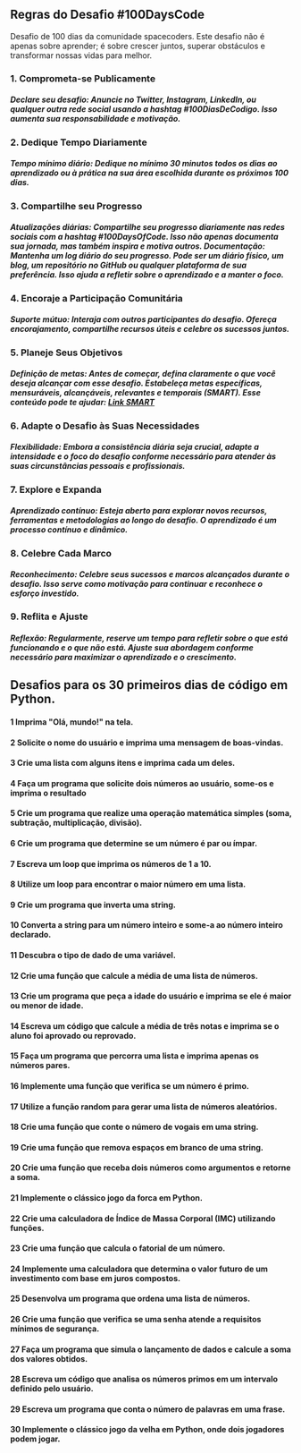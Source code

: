 ## Regras do Desafio #100DaysCode

Desafio de 100 dias da comunidade spacecoders. Este desafio não é apenas sobre aprender; é sobre crescer juntos, superar obstáculos e transformar nossas vidas para melhor.

### **1. Comprometa-se Publicamente**
##### Declare seu desafio: Anuncie no Twitter, Instagram, LinkedIn, ou qualquer outra rede social usando a hashtag #100DiasDeCodigo. Isso aumenta sua responsabilidade e motivação.

### **2. Dedique Tempo Diariamente**
##### Tempo mínimo diário: Dedique no mínimo 30 minutos todos os dias ao aprendizado ou à prática na sua área escolhida durante os próximos 100 dias.

### **3. Compartilhe seu Progresso**
##### Atualizações diárias: Compartilhe seu progresso diariamente nas redes sociais com a hashtag #100DaysOfCode. Isso não apenas documenta sua jornada, mas também inspira e motiva outros. Documentação: Mantenha um log diário do seu progresso. Pode ser um diário físico, um blog, um repositório no GitHub ou qualquer plataforma de sua preferência. Isso ajuda a refletir sobre o aprendizado e a manter o foco.

### **4. Encoraje a Participação Comunitária**
##### Suporte mútuo: Interaja com outros participantes do desafio. Ofereça encorajamento, compartilhe recursos úteis e celebre os sucessos juntos.

### **5. Planeje Seus Objetivos**
##### Definição de metas: Antes de começar, defina claramente o que você deseja alcançar com esse desafio. Estabeleça metas específicas, mensuráveis, alcançáveis, relevantes e temporais (SMART). Esse conteúdo pode te ajudar: [Link SMART](https://www.instagram.com/reel/CzBOpJ1gWid/)

### **6. Adapte o Desafio às Suas Necessidades**
##### Flexibilidade: Embora a consistência diária seja crucial, adapte a intensidade e o foco do desafio conforme necessário para atender às suas circunstâncias pessoais e profissionais.

### **7. Explore e Expanda**
##### Aprendizado contínuo: Esteja aberto para explorar novos recursos, ferramentas e metodologias ao longo do desafio. O aprendizado é um processo contínuo e dinâmico.

### **8. Celebre Cada Marco**
##### Reconhecimento: Celebre seus sucessos e marcos alcançados durante o desafio. Isso serve como motivação para continuar e reconhece o esforço investido.

### **9. Reflita e Ajuste**
##### Reflexão: Regularmente, reserve um tempo para refletir sobre o que está funcionando e o que não está. Ajuste sua abordagem conforme necessário para maximizar o aprendizado e o crescimento.

## Desafios para os 30 primeiros dias de código em Python. 

#### 1	Imprima "Olá, mundo!" na tela.

#### 2	Solicite o nome do usuário e imprima uma mensagem de boas-vindas.
 
#### 3	Crie uma lista com alguns itens e imprima cada um deles.
 
#### 4	Faça um programa que solicite dois números ao usuário, some-os e imprima o resultado
 
#### 5	Crie um programa que realize uma operação matemática simples (soma, subtração, multiplicação, divisão).

#### 6	Crie um programa que determine se um número é par ou ímpar.

#### 7	Escreva um loop que imprima os números de 1 a 10.

#### 8	Utilize um loop para encontrar o maior número em uma lista.

#### 9	Crie um programa que inverta uma string.

#### 10	Converta a string para um número inteiro e some-a ao número inteiro declarado.

#### 11	Descubra o tipo de dado de uma variável.

#### 12	Crie uma função que calcule a média de uma lista de números.

#### 13	Crie um programa que peça a idade do usuário e imprima se ele é maior ou menor de idade.

#### 14	Escreva um código que calcule a média de três notas e imprima se o aluno foi aprovado ou reprovado.

#### 15	Faça um programa que percorra uma lista e imprima apenas os números pares.

#### 16	Implemente uma função que verifica se um número é primo.

#### 17	Utilize a função random para gerar uma lista de números aleatórios.

#### 18	Crie uma função que conte o número de vogais em uma string.

#### 19	Crie uma função que remova espaços em branco de uma string.

#### 20	Crie uma função que receba dois números como argumentos e retorne a soma.

#### 21	Implemente o clássico jogo da forca em Python.

#### 22	Crie uma calculadora de Índice de Massa Corporal (IMC) utilizando funções.

#### 23	Crie uma função que calcula o fatorial de um número.

#### 24	Implemente uma calculadora que determina o valor futuro de um investimento com base em juros compostos.

#### 25	Desenvolva um programa que ordena uma lista de números.

#### 26	Crie uma função que verifica se uma senha atende a requisitos mínimos de segurança.

#### 27	Faça um programa que simula o lançamento de dados e calcule a soma dos valores obtidos.

#### 28	Escreva um código que analisa os números primos em um intervalo definido pelo usuário.

#### 29	Escreva um programa que conta o número de palavras em uma frase.

#### 30 Implemente o clássico jogo da velha em Python, onde dois jogadores podem jogar.
